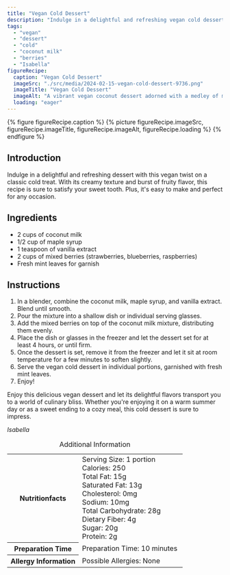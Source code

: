 ```yaml
---
title: "Vegan Cold Dessert"
description: "Indulge in a delightful and refreshing vegan cold dessert made with coconut milk and mixed berries. This easy-to-make treat is perfect for any occasion."
tags:
  - "vegan"
  - "dessert"
  - "cold"
  - "coconut milk"
  - "berries"
  - "Isabella"
figureRecipe: 
  caption: "Vegan Cold Dessert"
  imageSrc: "./src/media/2024-02-15-vegan-cold-dessert-9736.png"
  imageTitle: "Vegan Cold Dessert"
  imageAlt: "A vibrant vegan coconut dessert adorned with a medley of mixed berries and fresh mint leaves, presented on a minimalist table setting."
  loading: "eager"
---
```


{% figure figureRecipe.caption %}
{% picture figureRecipe.imageSrc, figureRecipe.imageTitle, figureRecipe.imageAlt, figureRecipe.loading %}
{% endfigure %}

## Introduction

Indulge in a delightful and refreshing dessert with this vegan twist on a classic cold treat. With its creamy texture and burst of fruity flavor, this recipe is sure to satisfy your sweet tooth. Plus, it's easy to make and perfect for any occasion.

## Ingredients

- 2 cups of coconut milk
- 1/2 cup of maple syrup
- 1 teaspoon of vanilla extract
- 2 cups of mixed berries (strawberries, blueberries, raspberries)
- Fresh mint leaves for garnish

## Instructions

1. In a blender, combine the coconut milk, maple syrup, and vanilla extract. Blend until smooth.
2. Pour the mixture into a shallow dish or individual serving glasses.
3. Add the mixed berries on top of the coconut milk mixture, distributing them evenly.
4. Place the dish or glasses in the freezer and let the dessert set for at least 4 hours, or until firm.
5. Once the dessert is set, remove it from the freezer and let it sit at room temperature for a few minutes to soften slightly.
6. Serve the vegan cold dessert in individual portions, garnished with fresh mint leaves.
7. Enjoy!

Enjoy this delicious vegan dessert and let its delightful flavors transport you to a world of culinary bliss. Whether you're enjoying it on a warm summer day or as a sweet ending to a cozy meal, this cold dessert is sure to impress.

*Isabella*

<table><caption class='sr-only'>Additional Information</caption><tr><th>Nutritionfacts</th><td>Serving Size: 1 portion<br />
Calories: 250<br />
Total Fat: 15g<br />
Saturated Fat: 13g<br />
Cholesterol: 0mg<br />
Sodium: 10mg<br />
Total Carbohydrate: 28g<br />
Dietary Fiber: 4g<br />
Sugar: 20g<br />
Protein: 2g&nbsp;</td></tr><tr><th>Preparation Time</th><td>Preparation Time: 10 minutes&nbsp;</td></tr><tr><th>Allergy Information</th><td>Possible Allergies: None&nbsp;</td></tr></table>

